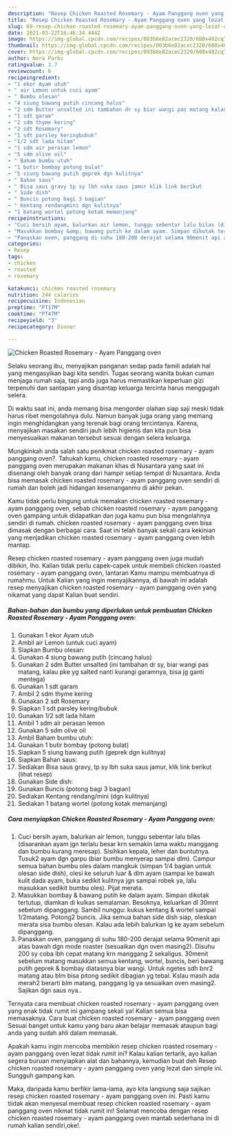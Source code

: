 ```yaml
---
description: "Resep Chicken Roasted Rosemary - Ayam Panggang oven yang lezat Untuk Jualan"
title: "Resep Chicken Roasted Rosemary - Ayam Panggang oven yang lezat Untuk Jualan"
slug: 69-resep-chicken-roasted-rosemary-ayam-panggang-oven-yang-lezat-untuk-jualan
date: 2021-03-22T16:46:34.444Z
image: https://img-global.cpcdn.com/recipes/003b6e82acec2320/680x482cq70/chicken-roasted-rosemary-ayam-panggang-oven-foto-resep-utama.jpg
thumbnail: https://img-global.cpcdn.com/recipes/003b6e82acec2320/680x482cq70/chicken-roasted-rosemary-ayam-panggang-oven-foto-resep-utama.jpg
cover: https://img-global.cpcdn.com/recipes/003b6e82acec2320/680x482cq70/chicken-roasted-rosemary-ayam-panggang-oven-foto-resep-utama.jpg
author: Nora Parks
ratingvalue: 3.7
reviewcount: 6
recipeingredient:
- "1 ekor Ayam utuh"
- " air Lemon untuk cuci ayam"
- " Bumbu olesan"
- "4 siung bawang putih cincang halus"
- "2 sdm Butter unsalted ini tambahan dr sy biar wangi pas matang kalau pke yg salted nanti kurangi garamnya bisa jg ganti mentega"
- "1 sdt garam"
- "2 sdm thyme kering"
- "2 sdt Rosemary"
- "1 sdt parsley keringbubuk"
- "1/2 sdt lada hitam"
- "1 sdm air perasan lemon"
- "5 sdm olive oil"
- " Baham bumbu utuh"
- "1 butir bombay potong bulat"
- "5 siung bawang putih geprek dgn kulitnya"
- " Bahan saus"
- " Bisa saus gravy tp sy lbh suka saus jamur klik link berikut           lihat resep"
- " Side dish"
- " Buncis potong bagi 3 bagian"
- " Kentang rendangmini dgn kulitnya"
- "1 batang wortel potong kotak memanjang"
recipeinstructions:
- "Cuci bersih ayam, balurkan air lemon, tunggu sebentar lalu bilas (disarankan ayam jgn terlalu besar krn semakin lama waktu manggang dan bumbu kurang meresap). Sisihkan kepala, leher dan buntutnya. Tusuk2 ayam dgn garpu (biar bumbu menyerap sampai dlm). Campur semua bahan bumbu oles dalam mangkuk (simpan 1/4 bagian untuk olesan side dish), olesi ke seluruh luar &amp; dlm ayam (sampai ke bawah kulit dada ayam, buka sedikit kulitnya jgn sampai robek ya, lalu masukkan sedikit bumbu oles). Pijat merata."
- "Masukkan bombay &amp; bawang putih ke dalam ayam. Simpan dikotak tertutup, diamkan di kulkas semalaman. Besoknya, keluarkan dl 30mnt sebelum dipanggang. Sambil nunggu: kukus kentang &amp; wortel sampai 1/2matang. Potong2 buncis. Jika semua bahan side dish siap, oleskan merata sisa bumbu olesan. Kalau ada lebih balurkan lg ke ayam sebelum dipanggang."
- "Panaskan oven, panggang di suhu 180-200 derajat selama 90menit api atas bawah dgn mode roaster (sesuaikan dgn oven masing2). Disuhu 200 sy coba lbh cepat matang krn manggang 2 sekaligus. 30menit sebelum matang masukkan semua kentang, wortel, buncis, beri bawang putih geprek &amp; bombay diatasnya biar wangi. Untuk ngetes sdh bnr2 matang atau blm bisa pitong sedikit dibagian yg tebal. Kslau masih ada merah2 berarti blm matang, panggang lg ya sesuaikan oven masing2. Sajikan dgn saus nya.."
categories:
- Resep
tags:
- chicken
- roasted
- rosemary

katakunci: chicken roasted rosemary 
nutrition: 244 calories
recipecuisine: Indonesian
preptime: "PT17M"
cooktime: "PT47M"
recipeyield: "3"
recipecategory: Dinner

---
```



![Chicken Roasted Rosemary - Ayam Panggang oven](https://img-global.cpcdn.com/recipes/003b6e82acec2320/680x482cq70/chicken-roasted-rosemary-ayam-panggang-oven-foto-resep-utama.jpg)

Selaku seorang ibu, menyajikan panganan sedap pada famili adalah hal yang mengasyikan bagi kita sendiri. Tugas seorang  wanita bukan cuman menjaga rumah saja, tapi anda juga harus memastikan keperluan gizi terpenuhi dan santapan yang disantap keluarga tercinta harus menggugah selera.

Di waktu  saat ini, anda memang bisa mengorder olahan siap saji meski tidak harus ribet mengolahnya dulu. Namun banyak juga orang yang memang ingin menghidangkan yang terenak bagi orang tercintanya. Karena, menyajikan masakan sendiri jauh lebih higienis dan kita pun bisa menyesuaikan makanan tersebut sesuai dengan selera keluarga. 



Mungkinkah anda salah satu penikmat chicken roasted rosemary - ayam panggang oven?. Tahukah kamu, chicken roasted rosemary - ayam panggang oven merupakan makanan khas di Nusantara yang saat ini disenangi oleh banyak orang dari hampir setiap tempat di Nusantara. Anda bisa memasak chicken roasted rosemary - ayam panggang oven sendiri di rumah dan boleh jadi hidangan kesenanganmu di akhir pekan.

Kamu tidak perlu bingung untuk memakan chicken roasted rosemary - ayam panggang oven, sebab chicken roasted rosemary - ayam panggang oven gampang untuk didapatkan dan juga kamu pun bisa mengolahnya sendiri di rumah. chicken roasted rosemary - ayam panggang oven bisa dimasak dengan berbagai cara. Saat ini telah banyak sekali cara kekinian yang menjadikan chicken roasted rosemary - ayam panggang oven lebih mantap.

Resep chicken roasted rosemary - ayam panggang oven juga mudah dibikin, lho. Kalian tidak perlu capek-capek untuk membeli chicken roasted rosemary - ayam panggang oven, lantaran Kamu mampu membuatnya di rumahmu. Untuk Kalian yang ingin menyajikannya, di bawah ini adalah resep menyajikan chicken roasted rosemary - ayam panggang oven yang nikamat yang dapat Kalian buat sendiri.

<!--inarticleads1-->

##### Bahan-bahan dan bumbu yang diperlukan untuk pembuatan Chicken Roasted Rosemary - Ayam Panggang oven:

1. Gunakan 1 ekor Ayam utuh
1. Ambil  air Lemon (untuk cuci ayam)
1. Siapkan  Bumbu olesan:
1. Gunakan 4 siung bawang putih (cincang halus)
1. Gunakan 2 sdm Butter unsalted (ini tambahan dr sy, biar wangi pas matang, kalau pke yg salted nanti kurangi garamnya, bisa jg ganti mentega)
1. Gunakan 1 sdt garam
1. Ambil 2 sdm thyme kering
1. Gunakan 2 sdt Rosemary
1. Siapkan 1 sdt parsley kering/bubuk
1. Gunakan 1/2 sdt lada hitam
1. Ambil 1 sdm air perasan lemon
1. Gunakan 5 sdm olive oil
1. Ambil  Baham bumbu utuh:
1. Gunakan 1 butir bombay (potong bulat)
1. Siapkan 5 siung bawang putih (geprek dgn kulitnya)
1. Siapkan  Bahan saus:
1. Sediakan  Bisa saus gravy, tp sy lbh suka saus jamur, klik link berikut           (lihat resep)
1. Gunakan  Side dish:
1. Gunakan  Buncis (potong bagi 3 bagian)
1. Sediakan  Kentang rendang/mini (dgn kulitnya)
1. Sediakan 1 batang wortel (potong kotak memanjang)




<!--inarticleads2-->

##### Cara menyiapkan Chicken Roasted Rosemary - Ayam Panggang oven:

1. Cuci bersih ayam, balurkan air lemon, tunggu sebentar lalu bilas (disarankan ayam jgn terlalu besar krn semakin lama waktu manggang dan bumbu kurang meresap). Sisihkan kepala, leher dan buntutnya. Tusuk2 ayam dgn garpu (biar bumbu menyerap sampai dlm). Campur semua bahan bumbu oles dalam mangkuk (simpan 1/4 bagian untuk olesan side dish), olesi ke seluruh luar &amp; dlm ayam (sampai ke bawah kulit dada ayam, buka sedikit kulitnya jgn sampai robek ya, lalu masukkan sedikit bumbu oles). Pijat merata.
1. Masukkan bombay &amp; bawang putih ke dalam ayam. Simpan dikotak tertutup, diamkan di kulkas semalaman. Besoknya, keluarkan dl 30mnt sebelum dipanggang. Sambil nunggu: kukus kentang &amp; wortel sampai 1/2matang. Potong2 buncis. Jika semua bahan side dish siap, oleskan merata sisa bumbu olesan. Kalau ada lebih balurkan lg ke ayam sebelum dipanggang.
1. Panaskan oven, panggang di suhu 180-200 derajat selama 90menit api atas bawah dgn mode roaster (sesuaikan dgn oven masing2). Disuhu 200 sy coba lbh cepat matang krn manggang 2 sekaligus. 30menit sebelum matang masukkan semua kentang, wortel, buncis, beri bawang putih geprek &amp; bombay diatasnya biar wangi. Untuk ngetes sdh bnr2 matang atau blm bisa pitong sedikit dibagian yg tebal. Kslau masih ada merah2 berarti blm matang, panggang lg ya sesuaikan oven masing2. Sajikan dgn saus nya..




Ternyata cara membuat chicken roasted rosemary - ayam panggang oven yang enak tidak rumit ini gampang sekali ya! Kalian semua bisa memasaknya. Cara buat chicken roasted rosemary - ayam panggang oven Sesuai banget untuk kamu yang baru akan belajar memasak ataupun bagi anda yang sudah ahli dalam memasak.

Apakah kamu ingin mencoba membikin resep chicken roasted rosemary - ayam panggang oven lezat tidak rumit ini? Kalau kalian tertarik, ayo kalian segera buruan menyiapkan alat dan bahannya, kemudian buat deh Resep chicken roasted rosemary - ayam panggang oven yang lezat dan simple ini. Sungguh gampang kan. 

Maka, daripada kamu berfikir lama-lama, ayo kita langsung saja sajikan resep chicken roasted rosemary - ayam panggang oven ini. Pasti kamu tiidak akan menyesal membuat resep chicken roasted rosemary - ayam panggang oven nikmat tidak rumit ini! Selamat mencoba dengan resep chicken roasted rosemary - ayam panggang oven mantab sederhana ini di rumah kalian sendiri,oke!.

